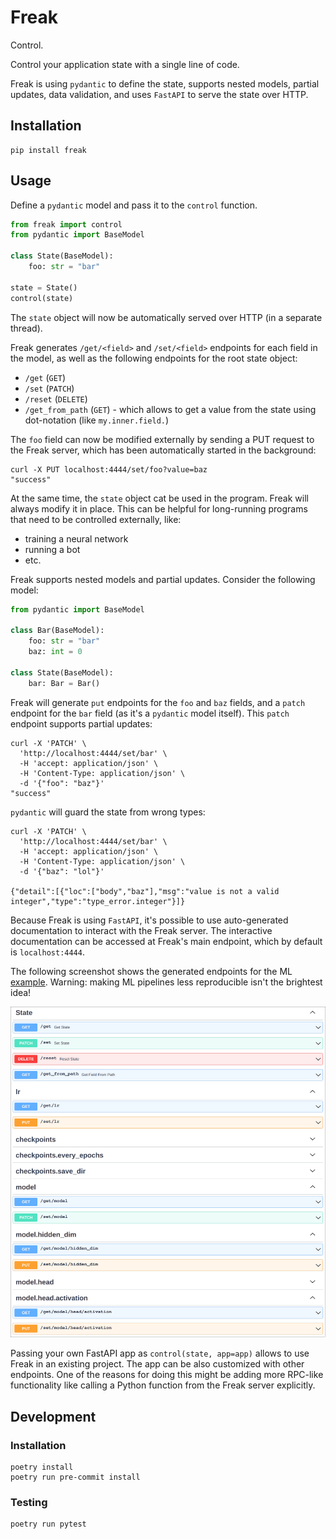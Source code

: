 # Freak

Control.

Control your application state with a single line of code.

Freak is using `pydantic` to define the state, supports nested models, partial updates, data validation, and uses `FastAPI` to serve the state over HTTP.

## Installation
```shell
pip install freak
```

## Usage

Define a `pydantic` model and pass it to the `control` function.

```python
from freak import control
from pydantic import BaseModel

class State(BaseModel):
    foo: str = "bar"

state = State()
control(state)
```

The `state` object will now be automatically served over HTTP (in a separate thread).

Freak generates `/get/<field>` and `/set/<field>` endpoints for each field in the model, as well as the following endpoints for the root state object:
 - `/get` (`GET`)
 - `/set` (`PATCH`)
 - `/reset` (`DELETE`)
 - `/get_from_path` (`GET`) - which allows to get a value from the state using dot-notation (like `my.inner.field.`)

The `foo` field can now be modified externally by sending a PUT request to the Freak server, which has been automatically started in the background:

```shell
curl -X PUT localhost:4444/set/foo?value=baz
"success"
```

At the same time, the `state` object cat be used in the program. Freak will always modify it in place. This can be helpful for long-running programs that need to be controlled externally, like:
 - training a neural network
 - running a bot
 - etc.

Freak supports nested models and partial updates. Consider the following model:

```python
from pydantic import BaseModel

class Bar(BaseModel):
    foo: str = "bar"
    baz: int = 0

class State(BaseModel):
    bar: Bar = Bar()
```

Freak will generate `put` endpoints for the `foo` and `baz` fields, and a `patch` endpoint for the `bar` field (as it's a `pydantic` model itself). This `patch` endpoint supports partial updates:

```shell
curl -X 'PATCH' \  
  'http://localhost:4444/set/bar' \
  -H 'accept: application/json' \
  -H 'Content-Type: application/json' \
  -d '{"foo": "baz"}'
"success"
```

`pydantic` will guard the state from wrong types:


```shell
curl -X 'PATCH' \  
  'http://localhost:4444/set/bar' \
  -H 'accept: application/json' \
  -H 'Content-Type: application/json' \
  -d '{"baz": "lol"}'

{"detail":[{"loc":["body","baz"],"msg":"value is not a valid integer","type":"type_error.integer"}]}
```

Because Freak is using `FastAPI`, it's possible to use auto-generated documentation to interact with the Freak server. The interactive documentation can be accessed at Freak's main endpoint, which by default is `localhost:4444`.

The following screenshot shows the generated endpoints for the ML [example](https://github.com/danielgafni/freak/blob/master/examples/dl_example.py). Warning: making ML pipelines less reproducible isn't the brightest idea!

![Sample Generated Docs](https://raw.githubusercontent.com/danielgafni/freak/master/resources/swagger.png)

Passing your own FastAPI app as `control(state, app=app)` allows to use Freak in an existing project. The app can be also customized with other endpoints. One of the reasons for doing this might be adding more RPC-like functionality like calling a Python function from the Freak server explicitly.

## Development

### Installation

```shell
poetry install
poetry run pre-commit install
```
### Testing

```shell
poetry run pytest
```

